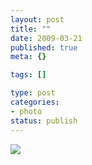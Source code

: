 ```yaml
--- 
layout: post
title: ""
date: 2009-03-21
published: true
meta: {}

tags: []

type: post
categories: 
- photo
status: publish
---
```

![](http://media.eick.us/2011/05/4Lbi8pbnElc3r7je4mhLe0HJo1_500.jpg)<br /><br />
